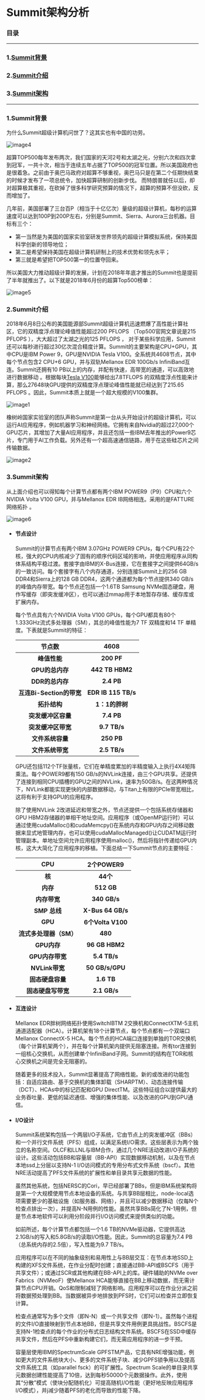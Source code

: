 # Summit架构分析

### 目录

---

### 1.[Summit背景](#1)

### 2.[Summit介绍](#2)

### 3.[Summit架构](#3)











---

<span id="1"></span>
### 1.Summit背景

 为什么Summit超级计算机问世了？这其实也有中国的功劳。

![image4](./image/image4.jpg)

 超算TOP500每年发布两次，我们国家的天河2号和太湖之光，分别六次和四次拿到冠军，一共十次，相当于连续五年占据了TOP500的冠军位置。所以美国政府也是很着急。之前由于奥巴马政府对超算不够重视，奥巴马只是在第二个任期快结束的时候才发布了一项总统令，加快超算研制的创新步伐。 而特朗普就任以后，却对超算极其重视，在砍掉了很多科学研究预算的情况下，超算的预算不但没砍，反而增加了。

 几年前，美国部署了三台百P（相当于十亿亿次）量级的超级计算机，每秒的运算速度可以达到100P到200P左右，分别是Summit、Sierra、Aurora三台机器。目标有三个：

* 第一当然是为美国的国家实验室研发世界领先的超级计算模拟系统，保持美国科学创新的领导地位；
* 第二是希望保持美国在超级计算机研制上的技术优势和领先水平；
* 第三就是希望把TOP500第一的位置夺回来。 

 所以美国大力推动超级计算的发展，计划在2018年年底才推出的Summit也是提前了半年就推出了。以下就是2018年6月份的超算Top500榜单：

 ![image5](./image/image5.jpg)





<span id="2"></span>
### 2.Summit介绍

 2018年6月8日公布的美国能源部Summit超级计算机迅速燃爆了高性能计算社区，它的双精度浮点理论峰值性能超过200 PFLOPS （Top500官网文章说是215 PFLOPS ），大大超过了太湖之光的125 PFLOPS ， 对于某些科学应用，Summit还可以每秒进行超过30亿次混合精度计算。Summit的主要架构是CPU+GPU，其中CPU是IBM Power 9，GPU是NVIDIA Tesla V100。全系统共4608节点，其中每个节点包含2 CPU+6 GPU，并与双轨Mellanox EDR 100Gb/s InfiniBand互连。Summit还拥有10 PB以上的内存，并配有快速，高带宽的通道，可以高效地进行数据移动 。根据每块[Tesla V100]( https://github.com/luojike/sysdesign/blob/master/2019/邓牧风/报告二/TeslaGPU架构分析.md "Tesla V100")能够给出7.8TFLOPS 的双精度浮点性能来计算，那么27648块GPU提供的双精度浮点理论峰值性能就已经达到了215.65 PFLOPS 。因此，Summit本质上就是一个超大规模的V100集群。 

![image1](./image/image1.jpg)

 橡树岭国家实验室的团队声称Summit是第一台从头开始设计的超级计算机，可以运行AI应用程序，例如机器学习和神经网络。它拥有来自Nvidia的超过27,000个GPU芯片，其增加了大量AI应用程序，并且还包括一些IBM去年推出的Power9芯片，专门用于AI工作负载。另外还有一个超高速通信链路，用于在这些硅芯片之间传输数据。

 ![image2](./image/image2.jpg)





<span id="3"></span>
### 3.Summit架构

 从上面介绍也可以得知每个计算节点都有两个IBM POWER9（P9）CPU和六个NVIDIA Volta V100 GPU，并与Mellanox EDR IB网络相连。采用的是FATTURE网络拓扑 。

![image6](./image/image6.jpg)

* #### 节点设计

  Summit的计算节点有两个IBM 3.07GHz POWER9 CPUs，每个CPU有22个核，强大的CPU内核减少了固有的顺序代码区域的影响，并使应用程序从同构体系结构平稳过渡。套接字由IBM的X-Bus连接，它在套接字之间提供64GB/s的一致访问。每个套接字有八个内存通道，分别连接Summit上的256 GB DDR4和Sierra上的128 GB DDR4，这两个通道都为每个节点提供340 GB/s的峰值内存带宽。每个节点还包括一个1.6TB Samsung NVMe固态硬盘，用作写缓存（即突发缓冲区），也可以通过mmap用于本地暂存存储、缓存库或扩展内存。

  每个节点具有六个NVIDIA Volta V100 GPUs，每个GPU都具有80个1.333GHz流式多处理器（SM），其总的峰值性能为7 TF 双精度和14 TF 单精度。下表就是Summit的特征：

  |        **节点数**        |      **4608**       |
  | :----------------------: | :-----------------: |
  |       **峰值性能**       |     **200 PF**      |
  |     **GPU的总内存**      |   **442 TB HBM2**   |
  |     **DDR的总内存**      |     **2.4 PB**      |
  | **互连Bi-Section的带宽** | **EDR IB 115 TB/s** |
  |       **拓扑结构**       |   **1：1的胖树**    |
  |    **突发缓冲区容量**    |     **7.4 PB**      |
  |    **突发缓冲区带宽**    |    **9.7 TB/s**     |
  |     **文件系统容量**     |     **250 PB**      |
  |     **文件系统带宽**     |    **2.5 TB/s**     |

  GPU还包括112个TF张量核，它们在单精度累加的半精度输入上执行4X4矩阵乘法。每个POWER9都有150 GB/s的NVLink连接，由三个GPU共享。还提供了连接到相同CPU插槽的GPU之间的NVLink，速率为50GB/s。在这两种情况下，NVLink都能实现更快的内部数据移动，与Titan上有限的PCIe带宽相比，这将有利于支持GPU的应用程序。 

  除了使用NVLink 2改进延迟和带宽之外，节点还提供一个包括系统存储器和GPU HBM2存储器的单相干地址空间。应用程序（或OpenMP运行时）可以通过使用cudaMalloc()和cudaMemcpy()在系统内存和GPU内存之间移动数据来显式地管理内存，也可以使用cudaMallocManaged()让CUDATM运行时管理副本。单地址空间允许应用程序使用malloc()，然后将指针传递给GPU内核，这大大简化了应用程序的移植。下面总结一下Summit节点的主要特征：

  |        **CPU**         |   **2个POWER9**   |
  | :--------------------: | :---------------: |
  |         **核**         |     **44个**      |
  |        **内存**        |    **512 GB**     |
  |      **内存带宽**      |   **340 GB/s**    |
  |      **SMP 总线**      | **X-Bus 64 GB/s** |
  |        **GPU**         | **6个Volta V100** |
  | **流式多处理器（SM）** |      **480**      |
  |      **GPU内存**       |  **96 GB HBM2**   |
  |    **GPU内存带宽**     |   **5.4 TB/s**    |
  |     **NVLink带宽**     |  **50 GB/s/GPU**  |
  |    **固态硬盘容量**    |    **1.6 TB**     |
  |   **固态硬盘写带宽**   |   **2.1 GB/s**    |

  

* #### 互连设计

  Mellanox EDR胖树网络拓扑使用SwitchIBTM 2交换机和ConnectXTM-5主机通道适配器（HCA）。计算机架有18个计算节点，每个节点都有一个双端口Mellanox ConnectX-5 HCA。每个节点的HCA端口连接到单独的TOR交换机（每个计算机架两个），并在每个计算机架内提供无阻塞连接。所有tor连接到一组核心交换机，从而创建单个InfiniBand子网。Summit的结构在TOR和核心交换机之间是完全无阻塞的。

  随着更多的技术投入，Summit显著提高了网络性能。新的或改进的功能包括：自适应路由、基于交换机的集体卸载（SHARPTM）、动态连接传输（DCT）、HCAs中的标记匹配和GPU DirectTM。这些特征组合以提供最大的业务吞吐量、更低的延迟通信、增强的集体性能、以及改进的GPU到GPU通信。

  

* #### I/O设计

  Summit系统架构包括一个两层I/O子系统，它由节点上的突发缓冲区（BBs）和一个并行文件系统（PFS）组成，以满足系统I/O需求。这些层表示为两个独立的名称空间。OLCF和LLNL与IBM合作，通过几个NRE活动改进I/O子系统的设计。这些活动包括BB和容量层（BB-API）实现数据移动机制，以及在节点本地ssd上分层以支持N-1 I/O访问模式的专用分布式文件系统（bscf）。其他NRE活动提高了PFS文件系统的扩展性和单目录共享元数据的性能。

  虽然其他系统，包括NERSC的Cori，早已经部署了BBs，但是IBM系统架构将是第一个大规模使用节点本地设备的系统。与共享BB层相比，node-local选项需要更少的基础设施（如服务器、网络），并且可以减少数据移动（仅每N个检查点排出一次），并提高N-N用例的性能。虽然共享BBs简化了N-1用例，但是节点本地软件可以利用分阶段并行I/O访问模式来提供类似的功能。

   如前所述，每个计算节点都包括一个1.6 TB的NVMe驱动器，它提供高达2.1GB/s的写入和5.8GB/s的读取I/O性能。因此，Summit的总容量为7.4 PB（总系统内存的2.5倍），写入性能为9.7 TB/s。

  应用程序可以在不同的抽象级别和易用性上与BB层交互：在节点本地SSD上构建的XFS文件系统，在作业分配时创建；直接通过BB-API或BSCFS（用于共享文件）；或通过SCR或其他构建在BB-API上的库。硬件辅助的NVMe over Fabrics（NVMeoF）使Mellanox HCA能够直接在BB上移动数据，而无需计算节点CPU开销。QoS和限制减轻了网络影响。应用程序可以在作业分派之前将数据预处理到BB。当数据被异步地排放到PFS时，它们可以检查并立即恢复计算。

  检查点通常写为多个文件（即N-N）或一个共享文件（即N-1）。虽然每个进程的文件I/O直接映射到节点本地BB，但是共享文件用例更具挑战性。BSCFS是支持N-1检查点的每个作业的分布式日志结构文件系统。BSCFS在SSD中缓存共享文件，然后在PFS中重新构建它们，而无需应用程序的进一步干预。

  容量层使用IBM的SpectrumScale GPFSTM产品，它具有NRE增强功能，例如更大的文件系统块大小、更多的文件系统子块、减少GPFS锁争用以及提高文件系统工具（如parallel fsck）的可扩展性。Spectrum Scale的单目录共享元数据创建性能提高了10倍，达到每秒50000个元数据操作。此外，使用其“分散”模式（使块分配随机化）可提高随机I/O性能（更好地反映应用程序I/O模式），并j减少随着PFS的老化而导致的性能下降。
